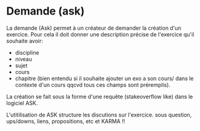 # Demande (ask)

La demande (Ask) permet à un créateur de demander la création d'un exercice. Pour cela il doit donner une description précise de l'exercice qu'il souhaite avoir:
- discipline 
- niveau 
- sujet 
- cours 
- chapitre
(bien entendu si il souhaite ajouter un exo a son cours/ dans le contexte d'un cours qqcvd tous ces champs sont préremplis).

La création se fait sous la forme d'une requête (stakeoverflow like) dans le logiciel ASK. 

L'utitilisation de ASK structure les discutions sur l'exercice. 
sous question, ups/downs, liens, propositions, etc et KARMA !!




